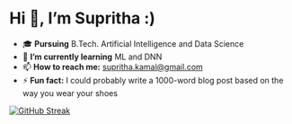 # Hi 👋, I’m Supritha :)
- 🎓 **Pursuing** B.Tech. Artificial Intelligence and Data Science
- 🌱 **I’m currently learning** ML and DNN
- 📫 **How to reach me:** supritha.kamal@gmail.com
- ⚡ **Fun fact:** I could probably write a 1000-word blog post based on the way you wear your shoes

[![GitHub Streak](https://streak-stats.demolab.com?user=Supritha-Kamalanathan)](https://git.io/streak-stats)

<!---
Supritha-Kamalanathan/Supritha-Kamalanathan is a ✨ special ✨ repository because its `README.md` (this file) appears on your GitHub profile.
You can click the Preview link to take a look at your changes.

<img src="https://img.shields.io/badge/Medium-12100E?style=for-the-badge&logo=medium&logoColor=white" />
<img src="https://img.shields.io/badge/LinkedIn-0077B5?style=for-the-badge&logo=linkedin&logoColor=white" />
[![Anurag's GitHub stats](https://github-readme-stats.vercel.app/api?username=Supritha-Kamalanathan)](https://github.com/anuraghazra/github-readme-stats)
[![GitHub Streak](https://streak-stats.demolab.com?user=Supritha-Kamalanathan)](https://git.io/streak-stats)
--->
